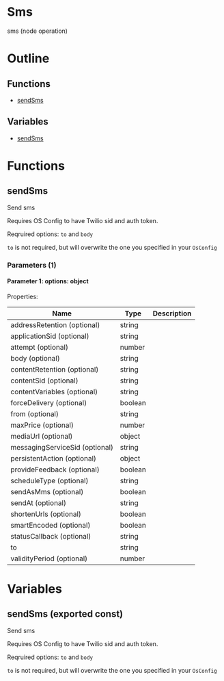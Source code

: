 # Sms

sms (node operation)



# Outline

## Functions

- [sendSms](#sendSms)

## Variables

- [sendSms](#sendsms)



# Functions

## sendSms

Send sms

Requires OS Config to have Twilio sid and auth token.

Reqruired options: `to` and `body`

`to` is not required, but will overwrite the one you specified in your `OsConfig`




### Parameters (1)

#### Parameter 1: options: object

Properties: 

 | Name | Type | Description |
|---|---|---|
| addressRetention (optional) | string |  |
| applicationSid (optional) | string |  |
| attempt (optional) | number |  |
| body (optional) | string |  |
| contentRetention (optional) | string |  |
| contentSid (optional) | string |  |
| contentVariables (optional) | string |  |
| forceDelivery (optional) | boolean |  |
| from (optional) | string |  |
| maxPrice (optional) | number |  |
| mediaUrl (optional) | object |  |
| messagingServiceSid (optional) | string |  |
| persistentAction (optional) | object |  |
| provideFeedback (optional) | boolean |  |
| scheduleType (optional) | string |  |
| sendAsMms (optional) | boolean |  |
| sendAt (optional) | string |  |
| shortenUrls (optional) | boolean |  |
| smartEncoded (optional) | boolean |  |
| statusCallback (optional) | string |  |
| to  | string |  |
| validityPeriod (optional) | number |  |


# Variables

## sendSms (exported const)

Send sms

Requires OS Config to have Twilio sid and auth token.

Reqruired options: `to` and `body`

`to` is not required, but will overwrite the one you specified in your `OsConfig`

